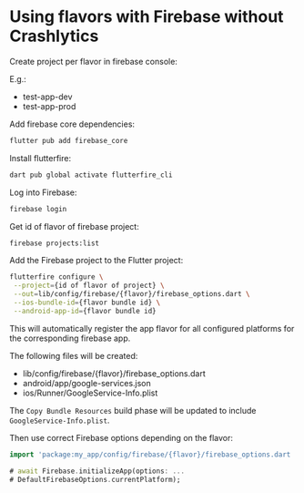 # Using flavors with Firebase without Crashlytics

Create project per flavor in firebase console:

E.g.:

- test-app-dev
- test-app-prod

Add firebase core dependencies:

```sh
flutter pub add firebase_core
```

Install flutterfire:

```sh
dart pub global activate flutterfire_cli
```

Log into Firebase:

```sh
firebase login
```

Get id of flavor of firebase project:

```sh
firebase projects:list
```

Add the Firebase project to the Flutter project:

```sh
flutterfire configure \
 --project={id of flavor of project} \
 --out=lib/config/firebase/{flavor}/firebase_options.dart \
 --ios-bundle-id={flavor bundle id} \
 --android-app-id={flavor bundle id}
```

This will automatically register the app flavor for all configured platforms for the corresponding firebase app.

The following files will be created:

- lib/config/firebase/{flavor}/firebase_options.dart
- android/app/google-services.json
- ios/Runner/GoogleService-Info.plist

The `Copy Bundle Resources` build phase will be updated to include `GoogleService-Info.plist`.

Then use correct Firebase options depending on the flavor:

```dart
import 'package:my_app/config/firebase/{flavor}/firebase_options.dart

# await Firebase.initializeApp(options: ...
# DefaultFirebaseOptions.currentPlatform);
```
